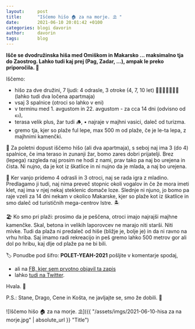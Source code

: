 ```yaml
---
layout:     post
title:      "Iščemo hišo 🏠 za na morje. ⛱ "
date:       2021-06-10 20:01:42 +0100
categories: blogi davorin
author:		davorin
tags:		blog
---
```


**Išče se dvodružinska hiša med Omiškom in Makarsko ... maksimalno tja do Zaostrog. Lahko tudi kaj prej (Pag, Zadar, ...), ampak le preko priporočila. 🔎**

Iščemo:
- hišo za dve družini, 7 ljudi: 4 odrasle, 3 otroke (4, 7, 10 let) 👨‍👩‍👧👨‍👩‍👧‍👦 (lahko tudi dva ločena apartmaja)
- vsaj 3 spalnice (otroci so lahko v eni)
- v terminu med 1. avgustom in 22. avgustom - za cca 14 dni (odvisno od 💶),
- terasa velik plus, žar tudi 🪵, • najraje v majhni vasici, daleč od turizma.
- gremo tja, kjer so plaže ful lepe, max 500 m od plaže, če je le-ta lepa, z majhnimi kamenčki.

🏡 Za poletni dopust iščemo hišo (ali dva apartmaja), s seboj naj ima 3 (do 4) spalnice, če ima teraso in zunanji žar, bomo zares dobri prijatelji. Brez (lepega) razgleda naj prosim ne hodi z nami, prav tako pa naj bo urejena in čista. Ni nujno, da je kot iz škatlice in ni nujno da je mlada, a naj bo urejena.

🥃 Ker vanjo pridemo 4 odrasli in 3 otroci, naj se rada igra z mladino. Predlagamo ji tudi, naj nima preveč stopnic okoli vogalov in če že mora imeti klet, naj ima v njej nekaj steklenic domače loze. Slednje ni njuno, jo bomo pa raje vzeli za 14 dni nekam v okolico Makarske, kjer so plaže kot iz škatlice in smo daleč od turističnih mega-centrov Istre. 🏝

🏖 Ko smo pri plaži: prosimo da je peščena, otroci imajo najrajši majhne kamenčke. Skal, betona in velikih laporovcev ne marajo niti starši. Niti mivke. Tudi da plaža ni predaleč od hiše (bližje je, bolje je) in da ni ravno na vrhu hriba. Saj imamo radi rekreacijo in peš gremo lahko 500 metrov gor ali dol po hribu, kaj dlje od plaže pa ne bi bili. 

🏷 Ponudbe pod šifro: **POLET-YEAH-2021** pošljite v komentarje spodaj, 
- ali na [FB, kjer sem prvotno objavil ta zapis](https://www.facebook.com/DavorinPavlica/posts/10159704834589260)
- lahko [tudi na Twitter](https://twitter.com/DavorinPavlica).

Hvala. 🙏

P.S.: Stane, Drago, Cene in Košta, ne javljajte se, smo že dobili. 👋

![Iščemo hišo 🏠 za na morje. ⛱]({{ "/assets/imgs/2021-06-10-hisa za na morje.jpg" | absolute_url }} "Title")
